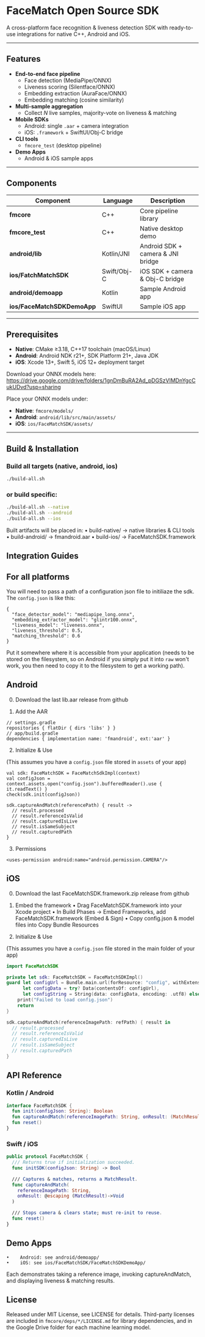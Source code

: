# FaceMatch Open Source SDK

A cross-platform face recognition & liveness detection SDK with ready-to-use integrations for native C++, Android and iOS.

---

## Features

- **End-to-end face pipeline**  
  - Face detection (MediaPipe/ONNX)  
  - Liveness scoring (Silentface/ONNX)  
  - Embedding extraction (AuraFace/ONNX)  
  - Embedding matching (cosine similarity)  
- **Multi-sample aggregation**  
  - Collect _N_ live samples, majority-vote on liveness & matching  
- **Mobile SDKs**  
  - Android: single `.aar` + camera integration  
  - iOS: `.framework` + SwiftUI/Obj-C bridge  
- **CLI tools**  
  - `fmcore_test` (desktop pipeline)
- **Demo Apps**  
  - Android & iOS sample apps  

---

## Components

| Component                  | Language     | Description                                   |
| -------------------------- | ------------ | --------------------------------------------- |
| **fmcore**                 | C++          | Core pipeline library                         |
| **fmcore_test**            | C++          | Native desktop demo                           |
| **android/lib**            | Kotlin/JNI   | Android SDK + camera & JNI bridge             |
| **ios/FatchMatchSDK**      | Swift/Obj-C  | iOS SDK + camera & Obj-C bridge               |
| **android/demoapp**        | Kotlin       | Sample Android app                            |
| **ios/FaceMatchSDKDemoApp**| SwiftUI      | Sample iOS app                                |

---

## Prerequisites

- **Native**: CMake ≥3.18, C++17 toolchain (macOS/Linux)  
- **Android**: Android NDK r21+, SDK Platform 21+, Java JDK  
- **iOS**: Xcode 13+, Swift 5, iOS 12+ deployment target  


Download your ONNX models here:
https://drive.google.com/drive/folders/1gnDmBuRA2Ad_pDGSzVlMDnYgcCukUDvd?usp=sharing

Place your ONNX models under:  
- **Native**: `fmcore/models/`  
- **Android**: `android/lib/src/main/assets/`  
- **iOS**: `ios/FaceMatchSDK/assets/`

---

## Build & Installation

### Build all targets (native, android, ios)
```bash
./build-all.sh
```
### or build specific:
```bash
./build-all.sh --native
./build-all.sh --android
./build-all.sh --ios
```

Built artifacts will be placed in:
•    build-native/ → native libraries & CLI tools
•    build-android/ → fmandroid.aar
•    build-ios/ → FaceMatchSDK.framework


## Integration Guides


## For all platforms

You will need to pass a path of a configuration json file to initiliaze the sdk.
The `config.json` is like this:

```
{
  "face_detector_model": "mediapipe_long.onnx",
  "embedding_extractor_model": "glintr100.onnx",
  "liveness_model": "liveness.onnx",
  "liveness_threshold": 0.5,
  "matching_threshold": 0.6
}
```
Put it somewhere where it is accessible from your application (needs to be stored on the filesystem, so on Android if you simply put it into `raw` won't work, you then need to copy it to the filesystem to get a working path).


## Android

0. Download the last lib.aar release from github


1.    Add the AAR
```
// settings.gradle
repositories { flatDir { dirs 'libs' } }
// app/build.gradle
dependencies { implementation name: 'fmandroid', ext:'aar' }
```

2.    Initialize & Use

(This assumes you have a `config.json` file stored in `assets` of your app)

```
val sdk: FaceMatchSDK = FaceMatchSdkImpl(context)
val configJson = context.assets.open("config.json").bufferedReader().use { it.readText() }
check(sdk.init(configJson))

sdk.captureAndMatch(referencePath) { result ->
  // result.processed
  // result.referenceIsValid
  // result.capturedIsLive
  // result.isSameSubject
  // result.capturedPath
}
```

3.    Permissions
```
<uses-permission android:name="android.permission.CAMERA"/>
```


## iOS

0. Download the last FaceMatchSDK.framework.zip release from github


1.    Embed the framework
    •    Drag FaceMatchSDK.framework into your Xcode project
    •    In Build Phases → Embed Frameworks, add FaceMatchSDK.framework (Embed & Sign)
    •    Copy config.json & model files into Copy Bundle Resources
    
2.    Initialize & Use

(This assumes you have a `config.json` file stored in the main folder of your app)

```swift
import FaceMatchSDK

private let sdk: FaceMatchSDK = FaceMatchSDKImpl()
guard let configUrl = Bundle.main.url(forResource: "config", withExtension: "json"),
      let configData = try? Data(contentsOf: configUrl),
      let configString = String(data: configData, encoding: .utf8) else {
    print("Failed to load config.json")
    return
}
```

```swift
sdk.captureAndMatch(referenceImagePath: refPath) { result in
  // result.processed
  // result.referenceIsValid
  // result.capturedIsLive
  // result.isSameSubject
  // result.capturedPath
}
```

## API Reference

### Kotlin / Android

```kotlin
interface FaceMatchSDK {
  fun init(configJson: String): Boolean
  fun captureAndMatch(referenceImagePath: String, onResult: (MatchResult)->Unit)
  fun reset()
}
```

### Swift / iOS

```swift
public protocol FaceMatchSDK {
  /// Returns true if initialization succeeded.
  func initSDK(configJson: String) -> Bool

  /// Captures & matches, returns a MatchResult.
  func captureAndMatch(
    referenceImagePath: String,
    onResult: @escaping (MatchResult)->Void
  )

  /// Stops camera & clears state; must re-init to reuse.
  func reset()
}
```

## Demo Apps

    •    Android: see android/demoapp/
    •    iOS: see ios/FaceMatchSDK/FaceMatchSDKDemoApp/

Each demonstrates taking a reference image, invoking captureAndMatch, and displaying liveness & matching results.


## License

Released under MIT License, see LICENSE for details. Third-party licenses are included in `fmcore/deps/*/LICENSE.md` for library dependencies, and in the Google Drive folder for each machine learning model.
